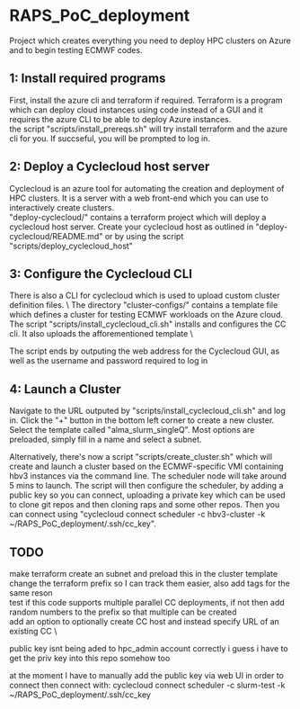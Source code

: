 # RAPS\_PoC\_deployment
Project which creates everything you need to deploy HPC clusters on Azure and to begin testing ECMWF codes.

## 1: Install required programs
First, install the azure cli and terraform if required. Terraform is a program which can deploy cloud instances using code instead of a GUI  and it requires the azure CLI to be able to deploy Azure instances. \
the script "scripts/install\_prereqs.sh" will try install terraform and the azure cli for you. If succseful, you will be prompted to log in.


## 2: Deploy a Cyclecloud host server
Cyclecloud is an azure tool for automating the creation and deployment of HPC clusters. It is a server with a web front-end which you can use to interactively create clusters. \
"deploy-cyclecloud/" contains a terraform project which will deploy a cyclecloud host server. Create your cyclecloud host as outlined in "deploy-cyclecloud/README.md" or by using the script "scripts/deploy\_cyclecloud\_host"


## 3: Configure the Cyclecloud CLI
There is also a CLI for cyclecloud which is used  to upload custom cluster definition files. \ 
The directory "cluster-configs/" contains a template file which defines a cluster for testing ECMWF workloads on the Azure cloud. \
The script "scripts/install\_cyclecloud\_cli.sh" installs and configures the CC cli. It also uploads the afforementioned template \

The script ends by outputing the web address for the Cyclecloud GUI, as well as the username and password required to log in

## 4: Launch a Cluster
Navigate to the URL outputed by "scripts/install\_cyclecloud\_cli.sh" and log in. Click the "+" button in the bottom left corner to create a new cluster. Select the template called "alma\_slurm\_singleQ". Most options are preloaded, simply fill in a name and select a subnet.

Alternatively, there's now a script "scripts/create\_cluster.sh" which will create and launch a cluster based on the ECMWF-specific VMI containing hbv3 instances via the command line. The scheduler node will take around 5 mins to launch. The script will then configure the scheduler, by adding a public key so you can connect, uploading a private key which can be used to clone git repos and then cloning raps and some other repos.
 Then you can connect using "cyclecloud connect scheduler -c hbv3-cluster -k ~/RAPS\_PoC\_deployment/.ssh/cc\_key".



## TODO
make terraform create an subnet and preload this in the cluster template \
change the terraform prefix so I can track them easier, also add tags for the same reson \
test if this code supports multiple parallel CC deployments, if not then add random numbers to the prefix so that multiple can be created \
add an option to optionally create CC host and instead specify URL of an existing CC \

public key isnt being aded to hpc\_admin account correctly
i guess i have to get the priv key into this repo somehow too

at the moment I have to manually add the public key via web UI in order to connect
then connect with: cyclecloud connect scheduler -c slurm-test -k ~/RAPS\_PoC\_deployment/.ssh/cc\_key
